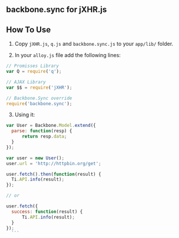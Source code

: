 ## backbone.sync for jXHR.js


## How To Use
1. Copy `jXHR.js`, `q.js` and `backbone.sync.js` to your `app/lib/` folder.

2. In your `alloy.js` file add the following lines:

  ```javascript
  // Promisses Library
  var Q = require('q');
  
  // AJAX Library
  var $$ = require('jXHR');
  
  // Backbone.Sync override
  require('backbone.sync');
  ```
  
3. Using it:
  ```javascript
  var User = Backbone.Model.extend({
  	parse: function(resp) {
  		return resp.data;
  	}
  });
  
  var user = new User();
  user.url = 'http://httpbin.org/get';
  
  user.fetch().then(function(result) {
   	Ti.API.info(result);
  });
  
  // or
  
  user.fetch({
  	success: function(result) {
  		Ti.API.info(result);
  	}
  });
    ```
